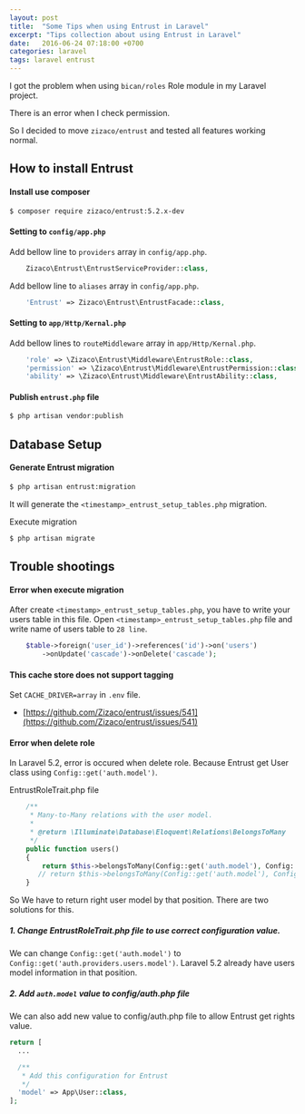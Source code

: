 ```yaml
---
layout: post
title:  "Some Tips when using Entrust in Laravel"
excerpt: "Tips collection about using Entrust in Laravel"
date:   2016-06-24 07:18:00 +0700
categories: laravel
tags: laravel entrust
---
```


I got the problem when using `bican/roles` Role module in my Laravel project.

There is an error when I check permission.

So I decided to move `zizaco/entrust` and tested all features working normal.

## How to install Entrust

#### Install use composer

```bash
$ composer require zizaco/entrust:5.2.x-dev
```

#### Setting to `config/app.php`

Add bellow line to `providers` array in `config/app.php`.

```php
    Zizaco\Entrust\EntrustServiceProvider::class,
```

Add bellow line to `aliases` array in `config/app.php`.

```php
    'Entrust' => Zizaco\Entrust\EntrustFacade::class,
```

#### Setting to `app/Http/Kernal.php`

Add bellow lines to `routeMiddleware` array in `app/Http/Kernal.php`.

```php
    'role' => \Zizaco\Entrust\Middleware\EntrustRole::class,
    'permission' => \Zizaco\Entrust\Middleware\EntrustPermission::class,
    'ability' => \Zizaco\Entrust\Middleware\EntrustAbility::class,
```

#### Publish `entrust.php` file

```bash
$ php artisan vendor:publish
```

## Database Setup

#### Generate Entrust migration

```bash
$ php artisan entrust:migration
```

It will generate the `<timestamp>_entrust_setup_tables.php` migration.

Execute migration

```bash
$ php artisan migrate
```

## Trouble shootings

#### Error when execute migration

After create `<timestamp>_entrust_setup_tables.php`, you have to write your users table in this file. Open `<timestamp>_entrust_setup_tables.php` file and write name of users table to `28 line`.

```php
    $table->foreign('user_id')->references('id')->on('users')
        ->onUpdate('cascade')->onDelete('cascade');
```

#### This cache store does not support tagging

Set `CACHE_DRIVER=array` in `.env` file.

* [https://github.com/Zizaco/entrust/issues/541](https://github.com/Zizaco/entrust/issues/541)

#### Error when delete role

In Laravel 5.2, error is occured when delete role. Because Entrust get User class using `Config::get('auth.model')`.

EntrustRoleTrait.php file

```php
    /**
     * Many-to-Many relations with the user model.
     *
     * @return \Illuminate\Database\Eloquent\Relations\BelongsToMany
     */
    public function users()
    {
        return $this->belongsToMany(Config::get('auth.model'), Config::get('entrust.role_user_table'),Config::get('entrust.role_foreign_key'),Config::get('entrust.user_foreign_key'));
       // return $this->belongsToMany(Config::get('auth.model'), Config::get('entrust.role_user_table'));
    }
```

So We have to return right user model by that position. There are two solutions for this.

##### 1. Change EntrustRoleTrait.php file to use correct configuration value.

We can change `Config::get('auth.model')` to `Config::get('auth.providers.users.model')`. Laravel 5.2 already have users model information in that position.

##### 2. Add `auth.model` value to config/auth.php file

We can also add new value to config/auth.php file to allow Entrust get rights value.

```php
return [
  ...

  /**
   * Add this configuration for Entrust
   */
  'model' => App\User::class,
];
```